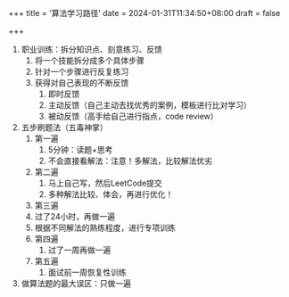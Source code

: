 +++
title = '算法学习路径'
date = 2024-01-31T11:34:50+08:00
draft = false

+++

1. 职业训练：拆分知识点、刻意练习、反馈
   1. 将一个技能拆分成多个具体步骤
   2. 针对一个步骤进行反复练习
   3. 获得对自己表现的不断反馈
      1. 即时反馈
      2. 主动反馈（自己主动去找优秀的案例，模板进行比对学习）
      3. 被动反馈（高手给自己进行指点，code review）
2. 五步刷题法（五毒神掌）
   1. 第一遍
      1. 5分钟：读题+思考
      2. 不会直接看解法：注意！多解法，比较解法优劣
   2. 第二遍
      1. 马上自己写，然后LeetCode提交
      2. 多种解法比较、体会，再进行优化！
   3. 第三遍
   4. 过了24小时，再做一遍
   5. 根据不同解法的熟练程度，进行专项训练
   6. 第四遍
      1. 过了一周再做一遍
   7. 第五遍
      1. 面试前一周恢复性训练
3. 做算法题的最大误区：只做一遍
